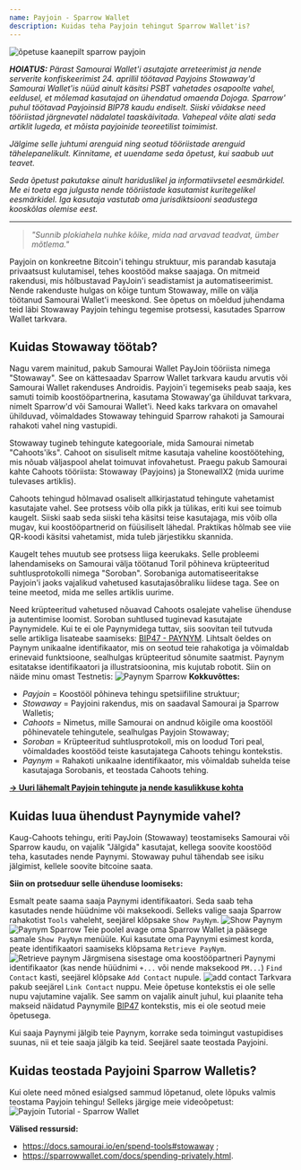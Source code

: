 ```yaml
---
name: Payjoin - Sparrow Wallet
description: Kuidas teha Payjoin tehingut Sparrow Wallet'is?
---
```

![õpetuse kaanepilt sparrow payjoin](assets/cover.webp)

_**HOIATUS:** Pärast Samourai Wallet'i asutajate arreteerimist ja nende serverite konfiskeerimist 24. aprillil töötavad Payjoins Stowaway'd Samourai Wallet'is nüüd ainult käsitsi PSBT vahetades osapoolte vahel, eeldusel, et mõlemad kasutajad on ühendatud omaenda Dojoga. Sparrow' puhul töötavad Payjoinsid BIP78 kaudu endiselt. Siiski võidakse need tööriistad järgnevatel nädalatel taaskäivitada. Vahepeal võite alati seda artiklit lugeda, et mõista payjoinide teoreetilist toimimist._

_Jälgime selle juhtumi arenguid ning seotud tööriistade arenguid tähelepanelikult. Kinnitame, et uuendame seda õpetust, kui saabub uut teavet._

_Seda õpetust pakutakse ainult hariduslikel ja informatiivsetel eesmärkidel. Me ei toeta ega julgusta nende tööriistade kasutamist kuritegelikel eesmärkidel. Iga kasutaja vastutab oma jurisdiktsiooni seadustega kooskõlas olemise eest._

---

> *"Sunnib plokiahela nuhke kõike, mida nad arvavad teadvat, ümber mõtlema."*

Payjoin on konkreetne Bitcoin'i tehingu struktuur, mis parandab kasutaja privaatsust kulutamisel, tehes koostööd makse saajaga. On mitmeid rakendusi, mis hõlbustavad PayJoin'i seadistamist ja automatiseerimist. Nende rakenduste hulgas on kõige tuntum Stowaway, mille on välja töötanud Samourai Wallet'i meeskond. See õpetus on mõeldud juhendama teid läbi Stowaway Payjoin tehingu tegemise protsessi, kasutades Sparrow Wallet tarkvara.

## Kuidas Stowaway töötab?

Nagu varem mainitud, pakub Samourai Wallet PayJoin tööriista nimega "Stowaway". See on kättesaadav Sparrow Wallet tarkvara kaudu arvutis või Samourai Wallet rakenduses Androidis. Payjoin'i tegemiseks peab saaja, kes samuti toimib koostööpartnerina, kasutama Stowaway'ga ühilduvat tarkvara, nimelt Sparrow'd või Samourai Wallet'i. Need kaks tarkvara on omavahel ühilduvad, võimaldades Stowaway tehinguid Sparrow rahakoti ja Samourai rahakoti vahel ning vastupidi.

Stowaway tugineb tehingute kategooriale, mida Samourai nimetab "Cahoots'iks". Cahoot on sisuliselt mitme kasutaja vaheline koostöötehing, mis nõuab väljaspool ahelat toimuvat infovahetust. Praegu pakub Samourai kahte Cahoots tööriista: Stowaway (Payjoins) ja StonewallX2 (mida uurime tulevases artiklis).

Cahoots tehingud hõlmavad osaliselt allkirjastatud tehingute vahetamist kasutajate vahel. See protsess võib olla pikk ja tülikas, eriti kui see toimub kaugelt. Siiski saab seda siiski teha käsitsi teise kasutajaga, mis võib olla mugav, kui koostööpartnerid on füüsiliselt lähedal. Praktikas hõlmab see viie QR-koodi käsitsi vahetamist, mida tuleb järjestikku skannida.

Kaugelt tehes muutub see protsess liiga keerukaks. Selle probleemi lahendamiseks on Samourai välja töötanud Toril põhineva krüpteeritud suhtlusprotokolli nimega "Soroban". Sorobaniga automatiseeritakse Payjoin'i jaoks vajalikud vahetused kasutajasõbraliku liidese taga. See on teine meetod, mida me selles artiklis uurime.

Need krüpteeritud vahetused nõuavad Cahoots osalejate vahelise ühenduse ja autentimise loomist. Soroban suhtlused tuginevad kasutajate Paynymidele. Kui te ei ole Paynymidega tuttav, siis soovitan teil tutvuda selle artikliga lisateabe saamiseks: [BIP47 - PAYNYM](https://planb.network/tutorials/privacy/paynym-bip47).
Lihtsalt öeldes on Paynym unikaalne identifikaator, mis on seotud teie rahakotiga ja võimaldab erinevaid funktsioone, sealhulgas krüpteeritud sõnumite saatmist. Paynym esitatakse identifikaatori ja illustratsioonina, mis kujutab robotit. Siin on näide minu omast Testnetis: ![Paynym Sparrow](assets/en/1.webp)
**Kokkuvõttes:**
- *Payjoin* = Koostööl põhineva tehingu spetsiifiline struktuur;
- *Stowaway* = Payjoini rakendus, mis on saadaval Samourai ja Sparrow Walletis;
- *Cahoots* = Nimetus, mille Samourai on andnud kõigile oma koostööl põhinevatele tehingutele, sealhulgas Payjoin Stowaway;
- *Soroban* = Krüpteeritud suhtlusprotokoll, mis on loodud Tori peal, võimaldades koostööd teiste kasutajatega Cahoots tehingu kontekstis.
- *Paynym* = Rahakoti unikaalne identifikaator, mis võimaldab suhelda teise kasutajaga Sorobanis, et teostada Cahoots tehing.

[**-> Uuri lähemalt Payjoin tehingute ja nende kasulikkuse kohta**](https://planb.network/tutorials/privacy/payjoin)

## Kuidas luua ühendust Paynymide vahel?

Kaug-Cahoots tehingu, eriti PayJoin (Stowaway) teostamiseks Samourai või Sparrow kaudu, on vajalik "Jälgida" kasutajat, kellega soovite koostööd teha, kasutades nende Paynymi. Stowaway puhul tähendab see isiku jälgimist, kellele soovite bitcoine saata.

**Siin on protseduur selle ühenduse loomiseks:**

Esmalt peate saama saaja Paynymi identifikaatori. Seda saab teha kasutades nende hüüdnime või maksekoodi. Selleks valige saaja Sparrow rahakotist `Tools` vaheleht, seejärel klõpsake `Show PayNym`.
![Show Paynym](assets/notext/2.webp)
![Paynym Sparrow](assets/en/1.webp)
Teie poolel avage oma Sparrow Wallet ja pääsege samale `Show PayNym` menüüle. Kui kasutate oma Paynymi esimest korda, peate identifikaatori saamiseks klõpsama `Retrieve PayNym`.
![Retrieve paynym](assets/notext/3.webp)
Järgmisena sisestage oma koostööpartneri Paynymi identifikaator (kas nende hüüdnimi `+...` või nende maksekood `PM...`) `Find Contact` kasti, seejärel klõpsake `Add Contact` nupule.
![add contact](assets/notext/4.webp)
Tarkvara pakub seejärel `Link Contact` nuppu. Meie õpetuse kontekstis ei ole selle nupu vajutamine vajalik. See samm on vajalik ainult juhul, kui plaanite teha makseid näidatud Paynymile [BIP47](https://planb.network/tutorials/privacy/paynym-bip47) kontekstis, mis ei ole seotud meie õpetusega.

Kui saaja Paynymi jälgib teie Paynym, korrake seda toimingut vastupidises suunas, nii et teie saaja jälgib ka teid. Seejärel saate teostada Payjoini.

## Kuidas teostada Payjoini Sparrow Walletis?
Kui olete need mõned esialgsed sammud lõpetanud, olete lõpuks valmis teostama Payjoin tehingu! Selleks järgige meie videoõpetust:
![Payjoin Tutorial - Sparrow Wallet](https://youtu.be/ZQxKod3e0Mg)

**Välised ressursid:**
- https://docs.samourai.io/en/spend-tools#stowaway ;
- https://sparrowwallet.com/docs/spending-privately.html.